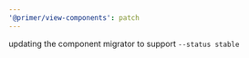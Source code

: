 ```yaml
---
'@primer/view-components': patch
---
```


updating the component migrator to support `--status stable`
